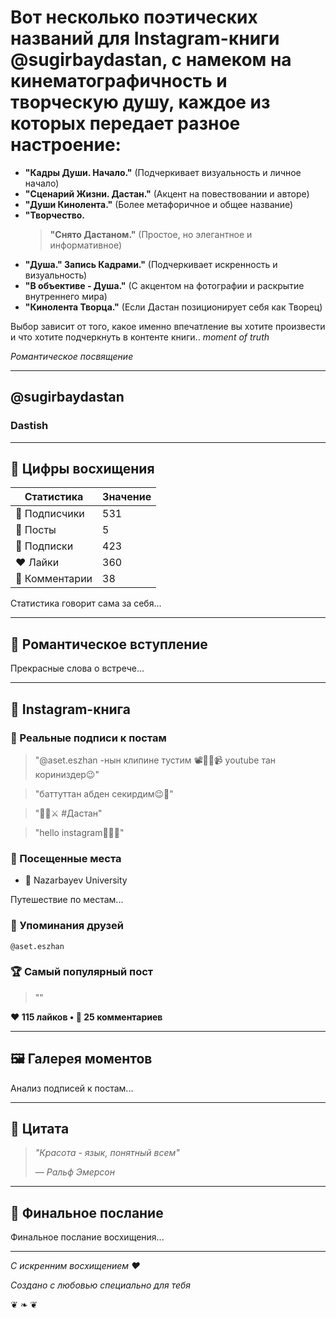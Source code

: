 
# Вот несколько поэтических названий для Instagram-книги @sugirbaydastan, с намеком на кинематографичность и творческую душу, каждое из которых передает разное настроение:

*   **"Кадры Души. Начало."** (Подчеркивает визуальность и личное начало)
*   **"Сценарий Жизни. Дастан."** (Акцент на повествовании и авторе)
*   **"Души Кинолента."** (Более метафоричное и общее название)
*   **"Творчество. <blockquote>"Снято Дастаном."** (Простое, но элегантное и информативное)
*   **"Душа."</blockquote> Запись Кадрами."** (Подчеркивает искренность и визуальность)
*   **"В объективе - Душа."** (С акцентом на фотографии и раскрытие внутреннего мира)
*   **"Кинолента Творца."** (Если Дастан позиционирует себя как Творец)

Выбор зависит от того, какое именно впечатление вы хотите произвести и что хотите подчеркнуть в контенте книги.. <em class='voiceover'>*moment of truth*</em>

*Романтическое посвящение*

---

## @sugirbaydastan
### Dastish


---

## 🎯 Цифры восхищения

| Статистика | Значение |
|------------|----------|
| 👥 Подписчики | 531 |
| 📱 Посты | 5 |
| 👥 Подписки | 423 |
| ❤️ Лайки | 360 |
| 💬 Комментарии | 38 |



Статистика говорит сама за себя...

---

## 💫 Романтическое вступление

Прекрасные слова о встрече...

---

## 📱 Instagram-книга

### 📝 Реальные подписи к постам

> "@aset.eszhan -нын клипине тустим 📽📸🎥📹 youtube тан кориниздер😉"

> "баттуттан абден секирдим😉💫"

> "👦🏻⚔️ #Дастан"

> "hello instagram🙋🏻‍♂️"





### 📍 Посещенные места

- 📍 Nazarbayev University

Путешествие по местам...

### 👥 Упоминания друзей

`@aset.eszhan`


### 🏆 Самый популярный пост

> ""

**❤️ 115 лайков • 💬 25 комментариев**


---

## 🖼️ Галерея моментов

Анализ подписей к постам...

---

## 🌟 Цитата

> *"Красота - язык, понятный всем"*
> 
> — *Ральф Эмерсон*

---

## 💝 Финальное послание

Финальное послание восхищения...

---

*С искренним восхищением ❤*

*Создано с любовью специально для тебя*

❦ ❧ ❦
